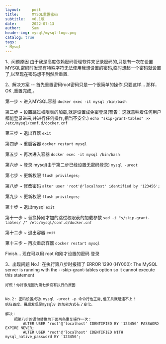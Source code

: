 ```yaml
---
layout:     post
title:      MYSQL重置密码
subtitle:   v0.1版
date:       2022-07-13
author:     Sam
header-img: mysql/mysql-logo.png
catalog: true
tags:
- Mysql
---
```


1、问题原因
由于我是高度依赖密码管理软件来记录密码的,只是有一次在设置MYSQL密码时发现有特殊字符无法使用我想设置的密码,临时想起一个密码就设置了,以至现在密码想不到然后重置.


2、解决方案
    -- 首先重置密码root密码只是一个很简单的操作,只要这样... 那样.. OK ,重置完成,。


第一步
    ~ 进入MYSQL容器
    `docker exec -it mysql /bin/bash`

第二步
    ~ 设置跳过权限表的加载,就是设置成免密登录(警告：这就意味着任何用户都能登录进来,并进行任何操作,相当不安全.)
    `echo "skip-grant-tables" >> /etc/mysql/conf.d/docker.cnf`

第三步
    ~ 退出容器
    `exit`

第四步
    ~ 重启容器
    `docker restart mysql`

第五步
    ~ 再次进入容器
    `docker exec -it mysql /bin/bash`

第六步
    ~ 登录 mysql(由于第二步已经设置无密码登录)
    `mysql -uroot`

第七步
    ~ 更新权限
    `flush privileges;`

第八步
    ~ 修改密码
    `alter user 'root'@'localhost' identified by '123456';`

第九步
    ~ 更新权限
    `flush privileges;`

第十步
    ~ 退出mysql
    `exit`

第十一步
    ~ 替换掉刚才加的跳过权限表的加载参数
    `sed -i "s/skip-grant-tables/ /" /etc/mysql/conf.d/docker.cnf`

第十二步
    ~ 退出容器
    `exit`

第十三步
    ~ 再次重启容器
    `docker restart mysql`

Finish... 现在可以用 root 和刚才设置的密码 登录


3、出现问题
    No.1: 在执行第八步时报错了
        ERROR 1290 (HY000): The MySQL server is running with the --skip-grant-tables option so it cannot execute this statement

    好慌！你好像是因为第七步没有执行的原因


    No.2: 密码设置成功.mysql -uroot -p 命令行也正常,但工具就是连不上！
    疯狂百度，最后发现是mysql8 的加密方式有了变化。

    解决：
        把第八步的语句替换为下面两条重复操作一次：
            ALTER USER 'root'@'localhost' IDENTIFIED BY '123456' PASSWORD EXPIRE NEVER;
            ALTER USER 'root'@'localhost' IDENTIFIED WITH mysql_native_password BY '123456';

